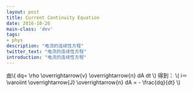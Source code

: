 ```yaml
---
layout: post
title: Current Continuity Equation
date: 2016-10-26
main-class: 'dev'
tags:
- phys
description: "电流的连续性方程"
twitter_text: "电流的连续性方程"
introduction: "电流的连续性方程"
---
```


由\\(
dq= \rho \overrightarrow{v} \overrightarrow{n} dA dt
\\)
得到：
\\(
i＝ \varoiint \overrightarrow{J} \overrightarrow{n} dA = - \frac{dq}{dt}
\\)
